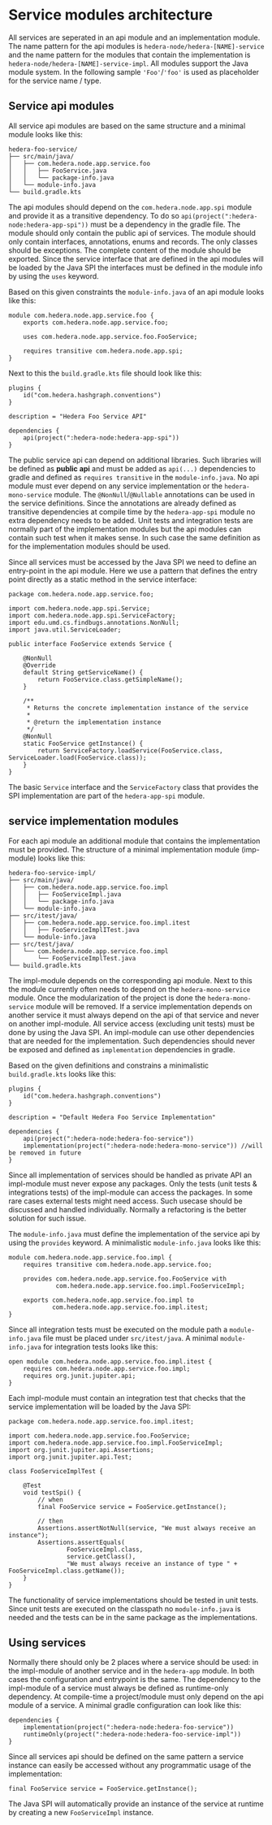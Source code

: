 # Service modules architecture

All services are seperated in an api module and an implementation module.
The name pattern for the api modules is `hedera-node/hedera-[NAME]-service` and the name pattern
for the modules that contain the implementation is `hedera-node/hedera-[NAME]-service-impl`.
All modules support the Java module system.
In the following sample `'Foo'`/`'foo'` is used as placeholder for the service name / type.

## Service api modules

All service api modules are based on the same structure and a minimal module looks like this:

```
hedera-foo-service/
├── src/main/java/
│   ├── com.hedera.node.app.service.foo
│   │   ├── FooService.java
│   │   └── package-info.java
│   └── module-info.java
└── build.gradle.kts
```

The api modules should depend on the `com.hedera.node.app.spi` module and provide it as a transitive dependency.
To do so `api(project(":hedera-node:hedera-app-spi"))` must be a dependency in the gradle file.
The module should only contain the public api of services.
The module should only contain interfaces, annotations, enums and records. The only classes should be exceptions.
The complete content of the module should be exported.
Since the service interface that are defined in the api modules will be loaded by the Java SPI the interfaces must
be defined in the module info by using the `uses` keyword.

Based on this given constraints the `module-info.java` of an api module looks like this:

```
module com.hedera.node.app.service.foo {
    exports com.hedera.node.app.service.foo;
    
    uses com.hedera.node.app.service.foo.FooService;
    
    requires transitive com.hedera.node.app.spi;
}
```

Next to this the `build.gradle.kts` file should look like this:

```
plugins {
    id("com.hedera.hashgraph.conventions")
}

description = "Hedera Foo Service API"

dependencies {
    api(project(":hedera-node:hedera-app-spi"))
}
```

The public service api can depend on additional libraries.
Such libraries will be defined as **public api** and must be added as `api(...)` dependencies to gradle and defined
as `requires transitive` in the `module-info.java`.
No api module must ever depend on any service implementation or the `hedera-mono-service` module.
The `@NonNull`/`@Nullable` annotations can be used in the service definitions.
Since the annotations are already defined as transitive dependencies at compile time by the `hedera-app-spi` module
no extra dependency needs to be added.
Unit tests and integration tests are normally part of the implementation modules but the api modules can contain
such test when it makes sense. In such case the same definition as for the implementation modules should be used.

Since all services must be accessed by the Java SPI we need to define an entry-point in the api module.
Here we use a pattern that defines the entry point directly as a static method in the service interface:

```
package com.hedera.node.app.service.foo;

import com.hedera.node.app.spi.Service;
import com.hedera.node.app.spi.ServiceFactory;
import edu.umd.cs.findbugs.annotations.NonNull;
import java.util.ServiceLoader;

public interface FooService extends Service {

    @NonNull
    @Override
    default String getServiceName() {
        return FooService.class.getSimpleName();
    }

    /**
     * Returns the concrete implementation instance of the service
     *
     * @return the implementation instance
     */
    @NonNull
    static FooService getInstance() {
        return ServiceFactory.loadService(FooService.class, ServiceLoader.load(FooService.class));
    }
}
```

The basic `Service` interface and the `ServiceFactory` class that provides the SPI implementation are part of
the `hedera-app-spi` module.

## service implementation modules

For each api module an additional module that contains the implementation must be provided.
The structure of a minimal implementation module (imp-module) looks like this:

```
hedera-foo-service-impl/
├── src/main/java/
│   ├── com.hedera.node.app.service.foo.impl
│   │   ├── FooServiceImpl.java
│   │   └── package-info.java
│   └── module-info.java
├── src/itest/java/
│   ├── com.hedera.node.app.service.foo.impl.itest
│   │   ├── FooServiceImplITest.java
│   └── module-info.java
├── src/test/java/
│   └── com.hedera.node.app.service.foo.impl
│       └── FooServiceImplTest.java
└── build.gradle.kts
```

The impl-module depends on the corresponding api module. Next to this the module currently often needs to depend on the
`hedera-mono-service` module. Once the modularization of the project is done the `hedera-mono-service` module will be
removed.
If a service implementation depends on another service it must always depend on the api of that service and never on
another
impl-module. All service access (excluding unit tests) must be done by using the Java SPI.
An impl-module can use other dependencies that are needed for the implementation.
Such dependencies should never be exposed and defined as `implementation` dependencies in gradle.

Based on the given definitions and constrains a minimalistic `build.gradle.kts` looks like this:

```
plugins {
    id("com.hedera.hashgraph.conventions")
}

description = "Default Hedera Foo Service Implementation"

dependencies {
    api(project(":hedera-node:hedera-foo-service"))
    implementation(project(":hedera-node:hedera-mono-service")) //will be removed in future
}
```

Since all implementation of services should be handled as private API an impl-module must never expose any packages.
Only the tests (unit tests & integrations tests) of the impl-module can access the packages.
In some rare cases external tests might need access. Such usecase should be discussed and handled individually.
Normally a refactoring is the better solution for such issue.

The `module-info.java` must define the implementation of the service api by using the `provides` keyword.
A minimalistic `module-info.java` looks like this:

```
module com.hedera.node.app.service.foo.impl {
    requires transitive com.hedera.node.app.service.foo;

    provides com.hedera.node.app.service.foo.FooService with
			 com.hedera.node.app.service.foo.impl.FooServiceImpl;

    exports com.hedera.node.app.service.foo.impl to
			com.hedera.node.app.service.foo.impl.itest;
}
```

Since all integration tests must be executed on the module path a `module-info.java` file must be placed
under `src/itest/java`. A minimal `module-info.java` for integration tests looks like this:

```
open module com.hedera.node.app.service.foo.impl.itest {
    requires com.hedera.node.app.service.foo.impl;
    requires org.junit.jupiter.api;
}
```

Each impl-module must contain an integration test that checks that the service implementation will be loaded by the
Java SPI:

```
package com.hedera.node.app.service.foo.impl.itest;

import com.hedera.node.app.service.foo.FooService;
import com.hedera.node.app.service.foo.impl.FooServiceImpl;
import org.junit.jupiter.api.Assertions;
import org.junit.jupiter.api.Test;

class FooServiceImplTest {

	@Test
	void testSpi() {
		// when
		final FooService service = FooService.getInstance();

		// then
		Assertions.assertNotNull(service, "We must always receive an instance");
		Assertions.assertEquals(
				FooServiceImpl.class,
				service.getClass(),
				"We must always receive an instance of type " + FooServiceImpl.class.getName());
	}
}
```

The functionality of service implementations should be tested in unit tests.
Since unit tests are executed on the classpath no `module-info.java` is needed and the tests can be in the same package
as the implementations.

## Using services

Normally there should only be 2 places where a service should be used:
in the impl-module of another service and in the `hedera-app` module.
In both cases the configuration and entrypoint is the same.
The dependency to the impl-module of a service must always be defined as runtime-only dependency.
At compile-time a project/module must only depend on the api module of a service.
A minimal gradle configuration can look like this:

```
dependencies {
    implementation(project(":hedera-node:hedera-foo-service"))
    runtimeOnly(project(":hedera-node:hedera-foo-service-impl"))
}
```

Since all services api should be defined on the same pattern a service instance can easily be accessed without any
programmatic usage of the implementation:

```
final FooService service = FooService.getInstance();
```

The Java SPI will automatically provide an instance of the service at runtime by creating a new `FooServiceImpl`
instance.